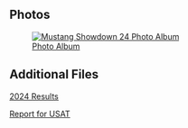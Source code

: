 ## Photos
<figure class='photo_album'>
  <a href="./mustang-showdown-24/photos">
  <img src='/projects_details/media/mustang-showdown-24/First_Place_2024.jpg' alt='Mustang Showdown 24 Photo Album' />
  <figcaption>Photo Album</figcaption>
  </a>
</figure>

## Additional Files

<ins>[2024 Results](https://docs.google.com/spreadsheets/d/10d0qrCvABImRJyWm-EiLY51QGX-v6ahU/edit?rtpof=true&sd=true)</ins>

<ins>[Report for USAT](https://docs.google.com/document/d/15BMyx8ttDVjSdtFbVBp4w0-WA1n48q_Y54j_Eq8TQDg/edit?usp=sharing)</ins>


